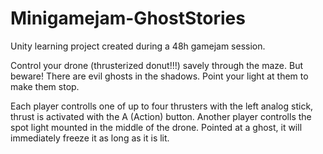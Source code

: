Minigamejam-GhostStories
===========

Unity learning project created during a 48h gamejam session.

Control your drone (thrusterized donut!!!) savely through the maze. But beware! There are evil ghosts in the shadows. Point your light at them to make them stop.

Each player controlls one of up to four thrusters with the left analog stick, thrust is activated with the A (Action) button.
Another player controlls the spot light mounted in the middle of the drone. Pointed at a ghost, it will immediately freeze it as long as it is lit.

